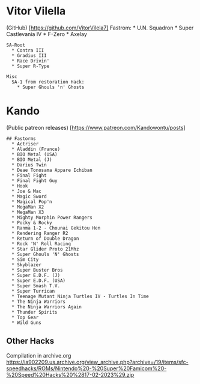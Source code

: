 # Vitor Vilella
(GitHub) [https://github.com/VitorVilela7]
    Fastrom:
      * U.N. Squadron
      * Super Castlevania IV
      * F-Zero
      * Axelay
    
    SA-Root
      * Contra III
      * Gradius III
      * Race Drivin'
      * Super R-Type

    Misc
      SA-1 from restoration Hack:
        * Super Ghouls 'n' Ghosts

        
# Kando 
(Public patreon releases) [https://www.patreon.com/Kandowontu/posts]

    ## Fastorms
      * Actriser
      * Aladdin (France)
      * BIO Metal (USA)
      * BIO Metal (J)
      * Darius Twin
      * Deae Tonosama Appare Ichiban
      * Final Fight
      * Final Fight Guy
      * Hook
      * Joe & Mac
      * Magic Sword
      * Magical Pop'n
      * MegaMan X2
      * MegaMan X3
      * Mighty Morphin Power Rangers
      * Pocky & Rocky
      * Ranma 1-2 - Chounai Gekitou Hen
      * Rendering Ranger R2
      * Return of Double Dragon
      * Rock 'N' Roll Racing
      * Star Glider Proto 21Mhz
      * Super Ghouls 'N' Ghosts
      * Sim City
      * Skyblazer
      * Super Buster Bros
      * Super E.D.F. (J)
      * Super E.D.F. (USA)
      * Super Smash T.V.
      * Super Turrican
      * Teenage Mutant Ninja Turtles IV - Turtles In Time
      * The Ninja Warriors
      * The Ninja Warriors Again
      * Thunder Spirits
      * Top Gear
      * Wild Guns
  
## Other Hacks


Compilation in archive.org
https://ia902209.us.archive.org/view_archive.php?archive=/19/items/sfc-speedhacks/ROMs/Nintendo%20-%20Super%20Famicom%20-%20Speed%20Hacks%20%2817-02-2023%29.zip


